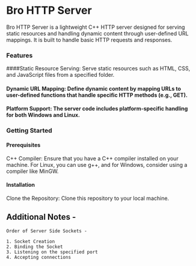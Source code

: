 # Bro HTTP Server
Bro HTTP Server is a lightweight C++ HTTP server designed for serving static resources and handling dynamic content through user-defined URL mappings. It is built to handle basic HTTP requests and responses.

### Features
####Static Resource Serving: Serve static resources such as HTML, CSS, and JavaScript files from a specified folder.

#### Dynamic URL Mapping: Define dynamic content by mapping URLs to user-defined functions that handle specific HTTP methods (e.g., GET).

#### Platform Support: The server code includes platform-specific handling for both Windows and Linux.

### Getting Started
#### Prerequisites
C++ Compiler: Ensure that you have a C++ compiler installed on your machine. For Linux, you can use g++, and for Windows, consider using a compiler like MinGW.

#### Installation
Clone the Repository: Clone this repository to your local machine.


## Additional Notes -

```
Order of Server Side Sockets -

1. Socket Creation
2. Binding the Socket
3. Listening on the specified port
4. Accepting connections
```